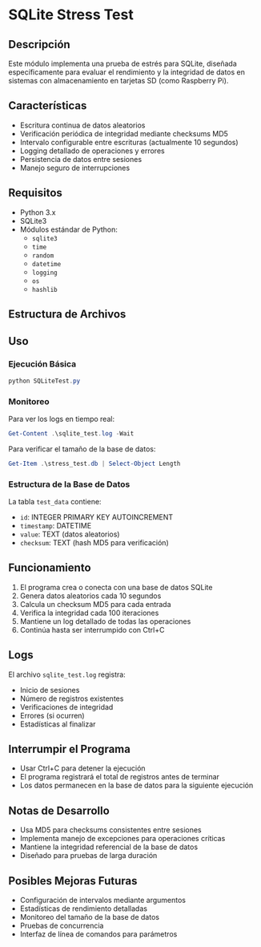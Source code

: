# SQLite Stress Test

## Descripción
Este módulo implementa una prueba de estrés para SQLite, diseñada específicamente para evaluar el rendimiento y la integridad de datos en sistemas con almacenamiento en tarjetas SD (como Raspberry Pi).

## Características
- Escritura continua de datos aleatorios
- Verificación periódica de integridad mediante checksums MD5
- Intervalo configurable entre escrituras (actualmente 10 segundos)
- Logging detallado de operaciones y errores
- Persistencia de datos entre sesiones
- Manejo seguro de interrupciones

## Requisitos
- Python 3.x
- SQLite3
- Módulos estándar de Python: 
  - `sqlite3`
  - `time`
  - `random`
  - `datetime`
  - `logging`
  - `os`
  - `hashlib`

## Estructura de Archivos

## Uso

### Ejecución Básica
```powershell
python SQLiteTest.py
```

### Monitoreo
Para ver los logs en tiempo real:
```powershell
Get-Content .\sqlite_test.log -Wait
```

Para verificar el tamaño de la base de datos:
```powershell
Get-Item .\stress_test.db | Select-Object Length
```

### Estructura de la Base de Datos
La tabla `test_data` contiene:
- `id`: INTEGER PRIMARY KEY AUTOINCREMENT
- `timestamp`: DATETIME
- `value`: TEXT (datos aleatorios)
- `checksum`: TEXT (hash MD5 para verificación)

## Funcionamiento
1. El programa crea o conecta con una base de datos SQLite
2. Genera datos aleatorios cada 10 segundos
3. Calcula un checksum MD5 para cada entrada
4. Verifica la integridad cada 100 iteraciones
5. Mantiene un log detallado de todas las operaciones
6. Continúa hasta ser interrumpido con Ctrl+C

## Logs
El archivo `sqlite_test.log` registra:
- Inicio de sesiones
- Número de registros existentes
- Verificaciones de integridad
- Errores (si ocurren)
- Estadísticas al finalizar

## Interrumpir el Programa
- Usar Ctrl+C para detener la ejecución
- El programa registrará el total de registros antes de terminar
- Los datos permanecen en la base de datos para la siguiente ejecución

## Notas de Desarrollo
- Usa MD5 para checksums consistentes entre sesiones
- Implementa manejo de excepciones para operaciones críticas
- Mantiene la integridad referencial de la base de datos
- Diseñado para pruebas de larga duración

## Posibles Mejoras Futuras
- Configuración de intervalos mediante argumentos
- Estadísticas de rendimiento detalladas
- Monitoreo del tamaño de la base de datos
- Pruebas de concurrencia
- Interfaz de línea de comandos para parámetros
